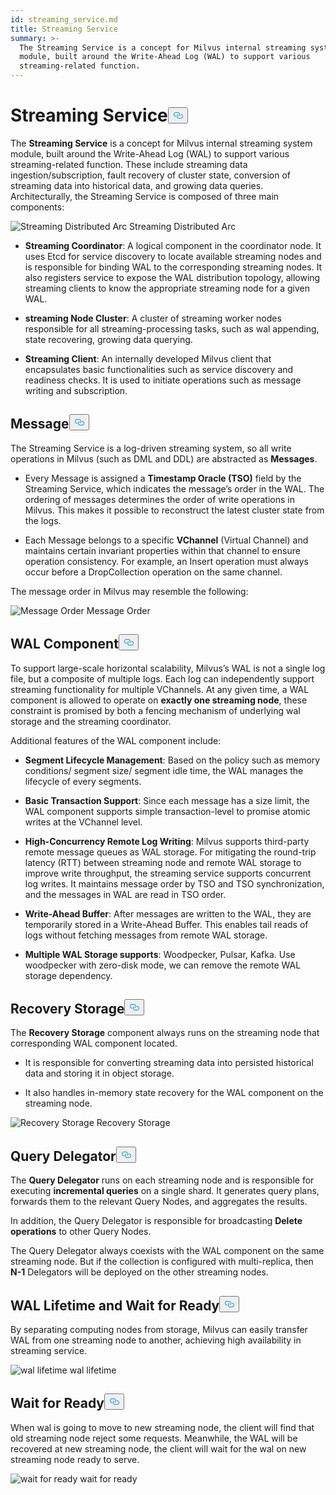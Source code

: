 ```yaml
---
id: streaming_service.md
title: Streaming Service
summary: >-
  The Streaming Service is a concept for Milvus internal streaming system
  module, built around the Write-Ahead Log (WAL) to support various
  streaming-related function.
---
```

<h1 id="Streaming-Service" class="common-anchor-header">Streaming Service<button data-href="#Streaming-Service" class="anchor-icon" translate="no">
      <svg translate="no"
        aria-hidden="true"
        focusable="false"
        height="20"
        version="1.1"
        viewBox="0 0 16 16"
        width="16"
      >
        <path
          fill="#0092E4"
          fill-rule="evenodd"
          d="M4 9h1v1H4c-1.5 0-3-1.69-3-3.5S2.55 3 4 3h4c1.45 0 3 1.69 3 3.5 0 1.41-.91 2.72-2 3.25V8.59c.58-.45 1-1.27 1-2.09C10 5.22 8.98 4 8 4H4c-.98 0-2 1.22-2 2.5S3 9 4 9zm9-3h-1v1h1c1 0 2 1.22 2 2.5S13.98 12 13 12H9c-.98 0-2-1.22-2-2.5 0-.83.42-1.64 1-2.09V6.25c-1.09.53-2 1.84-2 3.25C6 11.31 7.55 13 9 13h4c1.45 0 3-1.69 3-3.5S14.5 6 13 6z"
        ></path>
      </svg>
    </button></h1><p>The <strong>Streaming Service</strong> is a concept for Milvus internal streaming system module, built around the Write-Ahead Log (WAL) to support various streaming-related function. These include streaming data ingestion/subscription, fault recovery of cluster state, conversion of streaming data into historical data, and growing data queries. Architecturally, the Streaming Service is composed of three main components:</p>
<p>
  <span class="img-wrapper">
    <img translate="no" src="/docs/v2.6.x/assets/streaming_distributed_arch.png" alt="Streaming Distributed Arc" class="doc-image" id="streaming-distributed-arc" />
    <span>Streaming Distributed Arc</span>
  </span>
</p>
<ul>
<li><p><strong>Streaming Coordinator</strong>: A logical component in the coordinator node. It uses Etcd for service discovery to locate available streaming nodes and is responsible for binding WAL to the corresponding streaming nodes. It also registers service to expose the WAL distribution topology, allowing streaming clients to know the appropriate streaming node for a given WAL.</p></li>
<li><p><strong>streaming Node Cluster</strong>: A cluster of streaming worker nodes responsible for all streaming-processing tasks, such as wal appending, state recovering, growing data querying.</p></li>
<li><p><strong>Streaming Client</strong>: An internally developed Milvus client that encapsulates basic functionalities such as service discovery and readiness checks. It is used to initiate operations such as message writing and subscription.</p></li>
</ul>
<h2 id="Message" class="common-anchor-header">Message<button data-href="#Message" class="anchor-icon" translate="no">
      <svg translate="no"
        aria-hidden="true"
        focusable="false"
        height="20"
        version="1.1"
        viewBox="0 0 16 16"
        width="16"
      >
        <path
          fill="#0092E4"
          fill-rule="evenodd"
          d="M4 9h1v1H4c-1.5 0-3-1.69-3-3.5S2.55 3 4 3h4c1.45 0 3 1.69 3 3.5 0 1.41-.91 2.72-2 3.25V8.59c.58-.45 1-1.27 1-2.09C10 5.22 8.98 4 8 4H4c-.98 0-2 1.22-2 2.5S3 9 4 9zm9-3h-1v1h1c1 0 2 1.22 2 2.5S13.98 12 13 12H9c-.98 0-2-1.22-2-2.5 0-.83.42-1.64 1-2.09V6.25c-1.09.53-2 1.84-2 3.25C6 11.31 7.55 13 9 13h4c1.45 0 3-1.69 3-3.5S14.5 6 13 6z"
        ></path>
      </svg>
    </button></h2><p>The Streaming Service is a log-driven streaming system, so all write operations in Milvus (such as DML and DDL) are abstracted as <strong>Messages</strong>.</p>
<ul>
<li><p>Every Message is assigned a <strong>Timestamp Oracle (TSO)</strong> field by the Streaming Service, which indicates the message’s order in the WAL. The ordering of messages determines the order of write operations in Milvus. This makes it possible to reconstruct the latest cluster state from the logs.</p></li>
<li><p>Each Message belongs to a specific <strong>VChannel</strong> (Virtual Channel) and maintains certain invariant properties within that channel to ensure operation consistency. For example, an Insert operation must always occur before a DropCollection operation on the same channel.</p></li>
</ul>
<p>The message order in Milvus may resemble the following:</p>
<p>
  <span class="img-wrapper">
    <img translate="no" src="/docs/v2.6.x/assets/message_order.png" alt="Message Order" class="doc-image" id="message-order" />
    <span>Message Order</span>
  </span>
</p>
<h2 id="WAL-Component" class="common-anchor-header">WAL Component<button data-href="#WAL-Component" class="anchor-icon" translate="no">
      <svg translate="no"
        aria-hidden="true"
        focusable="false"
        height="20"
        version="1.1"
        viewBox="0 0 16 16"
        width="16"
      >
        <path
          fill="#0092E4"
          fill-rule="evenodd"
          d="M4 9h1v1H4c-1.5 0-3-1.69-3-3.5S2.55 3 4 3h4c1.45 0 3 1.69 3 3.5 0 1.41-.91 2.72-2 3.25V8.59c.58-.45 1-1.27 1-2.09C10 5.22 8.98 4 8 4H4c-.98 0-2 1.22-2 2.5S3 9 4 9zm9-3h-1v1h1c1 0 2 1.22 2 2.5S13.98 12 13 12H9c-.98 0-2-1.22-2-2.5 0-.83.42-1.64 1-2.09V6.25c-1.09.53-2 1.84-2 3.25C6 11.31 7.55 13 9 13h4c1.45 0 3-1.69 3-3.5S14.5 6 13 6z"
        ></path>
      </svg>
    </button></h2><p>To support large-scale horizontal scalability, Milvus’s WAL is not a single log file, but a composite of multiple logs. Each log can independently support streaming functionality for multiple VChannels. At any given time, a WAL component is allowed to operate on <strong>exactly one streaming node</strong>, these constraint is promised by both a fencing mechanism of underlying wal storage and the streaming coordinator.</p>
<p>Additional features of the WAL component include:</p>
<ul>
<li><p><strong>Segment Lifecycle Management</strong>: Based on the policy such as memory conditions/ segment size/ segment idle time, the WAL manages the lifecycle of every segments.</p></li>
<li><p><strong>Basic Transaction Support</strong>: Since each message has a size limit, the WAL component supports simple transaction-level to promise atomic writes at the VChannel level.</p></li>
<li><p><strong>High-Concurrency Remote Log Writing</strong>: Milvus supports third-party remote message queues as WAL storage. For mitigating the round-trip latency (RTT) between streaming node and remote WAL storage to improve write throughput, the streaming service supports concurrent log writes. It maintains message order by TSO and TSO synchronization, and the messages in WAL are read in TSO order.</p></li>
<li><p><strong>Write-Ahead Buffer</strong>: After messages are written to the WAL, they are temporarily stored in a Write-Ahead Buffer. This enables tail reads of logs without fetching messages from remote WAL storage.</p></li>
<li><p><strong>Multiple WAL Storage supports</strong>: Woodpecker, Pulsar, Kafka. Use woodpecker with zero-disk mode, we can remove the remote WAL storage dependency.</p></li>
</ul>
<h2 id="Recovery-Storage" class="common-anchor-header">Recovery Storage<button data-href="#Recovery-Storage" class="anchor-icon" translate="no">
      <svg translate="no"
        aria-hidden="true"
        focusable="false"
        height="20"
        version="1.1"
        viewBox="0 0 16 16"
        width="16"
      >
        <path
          fill="#0092E4"
          fill-rule="evenodd"
          d="M4 9h1v1H4c-1.5 0-3-1.69-3-3.5S2.55 3 4 3h4c1.45 0 3 1.69 3 3.5 0 1.41-.91 2.72-2 3.25V8.59c.58-.45 1-1.27 1-2.09C10 5.22 8.98 4 8 4H4c-.98 0-2 1.22-2 2.5S3 9 4 9zm9-3h-1v1h1c1 0 2 1.22 2 2.5S13.98 12 13 12H9c-.98 0-2-1.22-2-2.5 0-.83.42-1.64 1-2.09V6.25c-1.09.53-2 1.84-2 3.25C6 11.31 7.55 13 9 13h4c1.45 0 3-1.69 3-3.5S14.5 6 13 6z"
        ></path>
      </svg>
    </button></h2><p>The <strong>Recovery Storage</strong> component always runs on the streaming node that corresponding WAL component located.</p>
<ul>
<li><p>It is responsible for converting streaming data into persisted historical data and storing it in object storage.</p></li>
<li><p>It also handles in-memory state recovery for the WAL component on the streaming node.</p></li>
</ul>
<p>
  <span class="img-wrapper">
    <img translate="no" src="/docs/v2.6.x/assets/recovery_storage.png" alt="Recovery Storage" class="doc-image" id="recovery-storage" />
    <span>Recovery Storage</span>
  </span>
</p>
<h2 id="Query-Delegator" class="common-anchor-header">Query Delegator<button data-href="#Query-Delegator" class="anchor-icon" translate="no">
      <svg translate="no"
        aria-hidden="true"
        focusable="false"
        height="20"
        version="1.1"
        viewBox="0 0 16 16"
        width="16"
      >
        <path
          fill="#0092E4"
          fill-rule="evenodd"
          d="M4 9h1v1H4c-1.5 0-3-1.69-3-3.5S2.55 3 4 3h4c1.45 0 3 1.69 3 3.5 0 1.41-.91 2.72-2 3.25V8.59c.58-.45 1-1.27 1-2.09C10 5.22 8.98 4 8 4H4c-.98 0-2 1.22-2 2.5S3 9 4 9zm9-3h-1v1h1c1 0 2 1.22 2 2.5S13.98 12 13 12H9c-.98 0-2-1.22-2-2.5 0-.83.42-1.64 1-2.09V6.25c-1.09.53-2 1.84-2 3.25C6 11.31 7.55 13 9 13h4c1.45 0 3-1.69 3-3.5S14.5 6 13 6z"
        ></path>
      </svg>
    </button></h2><p>The <strong>Query Delegator</strong> runs on each streaming node and is responsible for executing <strong>incremental queries</strong> on a single shard. It generates query plans, forwards them to the relevant Query Nodes, and aggregates the results.</p>
<p>In addition, the Query Delegator is responsible for broadcasting <strong>Delete operations</strong> to other Query Nodes.</p>
<p>The Query Delegator always coexists with the WAL component on the same streaming node. But if the collection is configured with multi-replica, then <strong>N-1</strong> Delegators will be deployed on the other streaming nodes.</p>
<h2 id="WAL-Lifetime-and-Wait-for-Ready" class="common-anchor-header">WAL Lifetime and Wait for Ready<button data-href="#WAL-Lifetime-and-Wait-for-Ready" class="anchor-icon" translate="no">
      <svg translate="no"
        aria-hidden="true"
        focusable="false"
        height="20"
        version="1.1"
        viewBox="0 0 16 16"
        width="16"
      >
        <path
          fill="#0092E4"
          fill-rule="evenodd"
          d="M4 9h1v1H4c-1.5 0-3-1.69-3-3.5S2.55 3 4 3h4c1.45 0 3 1.69 3 3.5 0 1.41-.91 2.72-2 3.25V8.59c.58-.45 1-1.27 1-2.09C10 5.22 8.98 4 8 4H4c-.98 0-2 1.22-2 2.5S3 9 4 9zm9-3h-1v1h1c1 0 2 1.22 2 2.5S13.98 12 13 12H9c-.98 0-2-1.22-2-2.5 0-.83.42-1.64 1-2.09V6.25c-1.09.53-2 1.84-2 3.25C6 11.31 7.55 13 9 13h4c1.45 0 3-1.69 3-3.5S14.5 6 13 6z"
        ></path>
      </svg>
    </button></h2><p>By separating computing nodes from storage, Milvus can easily transfer WAL from one streaming node to another, achieving high availability in streaming service.</p>
<p>
  <span class="img-wrapper">
    <img translate="no" src="/docs/v2.6.x/assets/wal_lifetime.png" alt="wal lifetime" class="doc-image" id="wal-lifetime" />
    <span>wal lifetime</span>
  </span>
</p>
<h2 id="Wait-for-Ready" class="common-anchor-header">Wait for Ready<button data-href="#Wait-for-Ready" class="anchor-icon" translate="no">
      <svg translate="no"
        aria-hidden="true"
        focusable="false"
        height="20"
        version="1.1"
        viewBox="0 0 16 16"
        width="16"
      >
        <path
          fill="#0092E4"
          fill-rule="evenodd"
          d="M4 9h1v1H4c-1.5 0-3-1.69-3-3.5S2.55 3 4 3h4c1.45 0 3 1.69 3 3.5 0 1.41-.91 2.72-2 3.25V8.59c.58-.45 1-1.27 1-2.09C10 5.22 8.98 4 8 4H4c-.98 0-2 1.22-2 2.5S3 9 4 9zm9-3h-1v1h1c1 0 2 1.22 2 2.5S13.98 12 13 12H9c-.98 0-2-1.22-2-2.5 0-.83.42-1.64 1-2.09V6.25c-1.09.53-2 1.84-2 3.25C6 11.31 7.55 13 9 13h4c1.45 0 3-1.69 3-3.5S14.5 6 13 6z"
        ></path>
      </svg>
    </button></h2><p>When wal is going to move to new streaming node, the client will find that old streaming node reject some requests. Meanwhile, the WAL will be recovered at new streaming node, the client will wait for the wal on new streaming node ready to serve.</p>
<p>
  <span class="img-wrapper">
    <img translate="no" src="/docs/v2.6.x/assets/streaming_wait_for_ready.png" alt="wait for ready" class="doc-image" id="wait-for-ready" />
    <span>wait for ready</span>
  </span>
</p>
